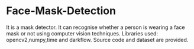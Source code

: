 # Face-Mask-Detection
It is a mask detector. It can recognise whether a person is wearing a face mask or not using computer vision techniques. 
Libraries used: opencv2,numpy,time and darkflow. 
Source code and dataset are provided. 
